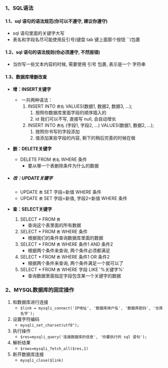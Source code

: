 ### 1、SQL语法

#### 1.1、sql 语句的语法规范(你可以不遵守, 建议你遵守)

- sql 语句里面的关键字大写
- 表名和字段名尽可能使用反引号(键盘 tab 键上面那个按钮 ``)包裹

#### 1.2、sql 语句的语法规则(你必须遵守, 不然报错)

* 当你写一些文本内容的时候, 需要使用 引号 包裹, 表示是一个 字符串

#### 1.3、数据库增删改查

- **增：INSERT关键字**

  - ​	一共两种语法：
    1. INSERT INTO `表名` VALUES(数据1, 数据2, 数据3, ...);
       1. 按照你数据库里面字段的顺序插入的
       2. id 我们可以不写, 直接写 null, 会自动增长
    2. INSERT INTO `表名` (字段1, 字段2, ...) VALUES(数据1, 数据2, ...);
       1. 按照你书写的字段添加
       2. 值添加某些字段的内容, 剩下的稍后完善的时候在做

- **删：DELETE关键字**

  -  DELETE FROM `表名` WHERE 条件
     - 要从哪一个表删除条件为什么的数据

- ##### 改：UPDATE关键字

  -  UPDATE `表` SET 字段=新值 WHERE 条件
  -  UPDATE `表` SET 字段=新值, 字段2=新值 WHERE 条件

- **查：SELECT关键字**

  1. SELECT * FROM `表`
     - 查询这个表里面的所有数据
  2. SELECT * FROM `表` WHERE 条件
     - 根据我们的条件查询数据库里面的数据
  3. SELECT * FROM `表` WHERE 条件1 AND 条件2
     - 根据两个条件来查询, 两个条件必须都满足
  4. SELECT * FROM `表` WHERE 条件1 OR 条件2
     - 根据两个条件来查询, 两个条件满足一个就可以了
  5. SELECT * FROM `表` WHERE 字段 LIKE '%关键字%'
     - 查询数据里面指定字段包含某一个关键字的数据

### 2、MYSQL数据库的固定操作

1. 和数据库进行连接
   *  `$link = mysqli_connect('IP地址', '数据库用户名', '数据库密码', '仓库名字');`
2. 设置字符编码
   - `mysqli_set_charset(utf8");`
3. 执行操作
   * `$res=mysqli_query('连接数据库的信息', '你要执行的 sql 语句');`
4. 解析结果
   * `$rows=mysqli_fetch_all($res,1)`
5. 断开数据库连接
   * `mysqli_close($link)`
